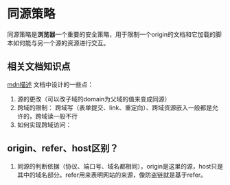 # 同源策略

同源策略是**浏览器**一个重要的安全策略，用于限制一个origin的文档和它加载的脚本如何能与另一个源的资源进行交互。

## 相关文档知识点

[mdn描述](https://developer.mozilla.org/zh-CN/docs/Web/Security/Same-origin_policy)
文档中设计的一些点：

1. 源的更改（可以改子域的domain为父域的值来变成同源）
2. 跨域的限制： 跨域写（表单提交、link、重定向）、跨域资源嵌入一般都是允许的，跨域读一般不行
3. 如何实现跨域访问： 

## origin、refer、host区别？

1. 同源的判断依据（协议、端口号、域名都相同），origin是这里的源，host只是其中的域名部分。refer用来表明网站的来源，像防盗链就是基于refer。
